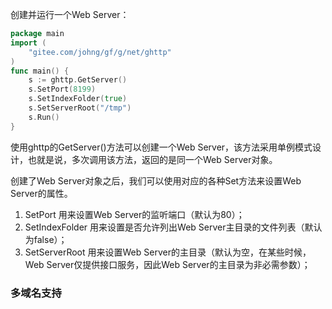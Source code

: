 创建并运行一个Web Server：
```go
package main
import (
    "gitee.com/johng/gf/g/net/ghttp"
)
func main() {
    s := ghttp.GetServer()
    s.SetPort(8199)
    s.SetIndexFolder(true)
    s.SetServerRoot("/tmp")
    s.Run()
}
```
使用ghttp的GetServer()方法可以创建一个Web Server，该方法采用单例模式设计，也就是说，多次调用该方法，返回的是同一个Web Server对象。

创建了Web Server对象之后，我们可以使用对应的各种Set方法来设置Web Server的属性。
1. SetPort 用来设置Web Server的监听端口（默认为80）；
2. SetIndexFolder 用来设置是否允许列出Web Server主目录的文件列表（默认为false）；
3. SetServerRoot 用来设置Web Server的主目录（默认为空，在某些时候，Web Server仅提供接口服务，因此Web Server的主目录为非必需参数）；



### 多域名支持